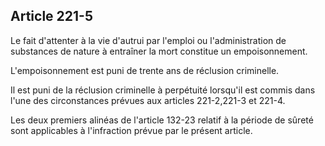 Article 221-5
----
Le fait d'attenter à la vie d'autrui par l'emploi ou l'administration de
substances de nature à entraîner la mort constitue un empoisonnement.

L'empoisonnement est puni de trente ans de réclusion criminelle.

Il est puni de la réclusion criminelle à perpétuité lorsqu'il est commis dans
l'une des circonstances prévues aux articles 221-2,221-3 et 221-4.

Les deux premiers alinéas de l'article 132-23 relatif à la période de sûreté
sont applicables à l'infraction prévue par le présent article.
